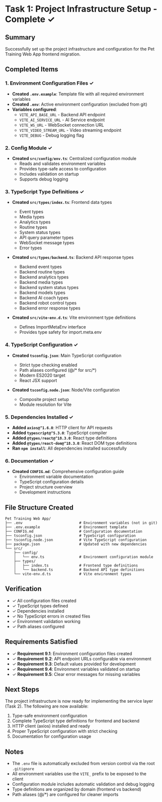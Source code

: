 # Task 1: Project Infrastructure Setup - Complete ✓

## Summary

Successfully set up the project infrastructure and configuration for the Pet Training Web App frontend migration.

## Completed Items

### 1. Environment Configuration Files ✓

- **Created `.env.example`**: Template file with all required environment variables
- **Created `.env`**: Active environment configuration (excluded from git)
- **Variables configured**:
  - `VITE_API_BASE_URL` - Backend API endpoint
  - `VITE_AI_SERVICE_URL` - AI Service endpoint
  - `VITE_WS_URL` - WebSocket connection URL
  - `VITE_VIDEO_STREAM_URL` - Video streaming endpoint
  - `VITE_DEBUG` - Debug logging flag

### 2. Config Module ✓

- **Created `src/config/env.ts`**: Centralized configuration module
  - Reads and validates environment variables
  - Provides type-safe access to configuration
  - Includes validation on startup
  - Supports debug logging

### 3. TypeScript Type Definitions ✓

- **Created `src/types/index.ts`**: Frontend data types
  - Event types
  - Media types
  - Analytics types
  - Routine types
  - System status types
  - API query parameter types
  - WebSocket message types
  - Error types

- **Created `src/types/backend.ts`**: Backend API response types
  - Backend event types
  - Backend routine types
  - Backend analytics types
  - Backend media types
  - Backend system status types
  - Backend models types
  - Backend AI coach types
  - Backend robot control types
  - Backend error response types

- **Created `src/vite-env.d.ts`**: Vite environment type definitions
  - Defines ImportMetaEnv interface
  - Provides type safety for import.meta.env

### 4. TypeScript Configuration ✓

- **Created `tsconfig.json`**: Main TypeScript configuration
  - Strict type checking enabled
  - Path aliases configured (@/* for src/*)
  - Modern ES2020 target
  - React JSX support

- **Created `tsconfig.node.json`**: Node/Vite configuration
  - Composite project setup
  - Module resolution for Vite

### 5. Dependencies Installed ✓

- **Added `axios@^1.6.0`**: HTTP client for API requests
- **Added `typescript@^5.3.0`**: TypeScript compiler
- **Added `@types/react@^18.3.0`**: React type definitions
- **Added `@types/react-dom@^18.3.0`**: React DOM type definitions
- **Ran `npm install`**: All dependencies installed successfully

### 6. Documentation ✓

- **Created `CONFIG.md`**: Comprehensive configuration guide
  - Environment variable documentation
  - TypeScript configuration details
  - Project structure overview
  - Development instructions

## File Structure Created

```
Pet Training Web App/
├── .env                          # Environment variables (not in git)
├── .env.example                  # Environment template
├── CONFIG.md                     # Configuration documentation
├── tsconfig.json                 # TypeScript configuration
├── tsconfig.node.json            # Vite TypeScript configuration
├── package.json                  # Updated with new dependencies
└── src/
    ├── config/
    │   └── env.ts                # Environment configuration module
    ├── types/
    │   ├── index.ts              # Frontend type definitions
    │   └── backend.ts            # Backend API type definitions
    └── vite-env.d.ts             # Vite environment types
```

## Verification

- ✓ All configuration files created
- ✓ TypeScript types defined
- ✓ Dependencies installed
- ✓ No TypeScript errors in created files
- ✓ Environment validation working
- ✓ Path aliases configured

## Requirements Satisfied

- ✓ **Requirement 9.1**: Environment configuration files created
- ✓ **Requirement 9.2**: API endpoint URLs configurable via environment
- ✓ **Requirement 9.3**: Default values provided for development
- ✓ **Requirement 9.4**: Environment variables validated on startup
- ✓ **Requirement 9.5**: Clear error messages for missing variables

## Next Steps

The project infrastructure is now ready for implementing the service layer (Task 2). The following are now available:

1. Type-safe environment configuration
2. Complete TypeScript type definitions for frontend and backend
3. HTTP client (axios) installed and ready
4. Proper TypeScript configuration with strict checking
5. Documentation for configuration usage

## Notes

- The `.env` file is automatically excluded from version control via the root `.gitignore`
- All environment variables use the `VITE_` prefix to be exposed to the client
- Configuration module includes automatic validation and debug logging
- Type definitions are organized by domain (frontend vs backend)
- Path aliases (@/*) are configured for cleaner imports
